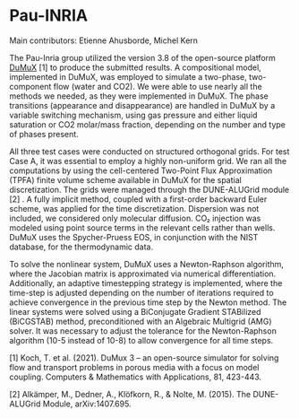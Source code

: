 # Pau-INRIA

Main contributors: Etienne Ahusborde, Michel Kern

The Pau-Inria group utilized the version 3.8 of the open-source platform [DuMuX](https://dumux.org/) [1] to produce the submitted results. A compositional model, implemented in DuMuX, was employed to simulate a two-phase, two-component flow (water and CO2).  We were able to use nearly all the methods we needed, as they were implemented in DuMuX. The phase transitions (appearance and disappearance) are handled in DuMuX by a variable switching mechanism, using gas pressure and either liquid saturation or CO2 molar/mass fraction, depending on the number and type of phases present.

All three test cases were conducted on structured orthogonal grids. For test Case A, it was essential to employ a highly non-uniform grid. We ran all the computations by using the cell-centered Two-Point Flux Approximation (TPFA) finite volume scheme available in DuMuX for the spatial discretization. The grids were managed through the DUNE-ALUGrid module [2] . A fully implicit method, coupled with a first-order backward Euler scheme, was applied for the time discretization. Dispersion was not included, we considered only molecular diffusion. CO₂ injection was modeled using point source terms in the relevant cells rather than wells. DuMuX uses the Spycher-Pruess EOS, in conjunction with the NIST database, for the thermodynamic data.

To solve the nonlinear system, DuMuX uses a Newton-Raphson algorithm, where the Jacobian matrix is approximated via numerical differentiation. Additionally, an adaptive timestepping strategy is implemented, where the time-step is adjusted depending on the number of iterations required to achieve convergence in the previous time step by the Newton method. The linear systems were solved using a BiConjugate Gradient STABilized (BiCGSTAB) method, preconditioned with an Algebraic Multigrid (AMG) solver. It was necessary to adjust the tolerance for the Newton-Raphson algorithm (10-5 instead of 10-8)  to allow convergence for all time steps.

[1] Koch, T. et al. (2021). DuMux 3 – an open-source simulator for solving flow and transport problems in porous media with a focus on model coupling. Computers & Mathematics with Applications, 81, 423-443.

[2] Alkämper, M., Dedner, A., Klöfkorn, R., & Nolte, M. (2015). The DUNE-ALUGrid Module, arXiv:1407.695.
